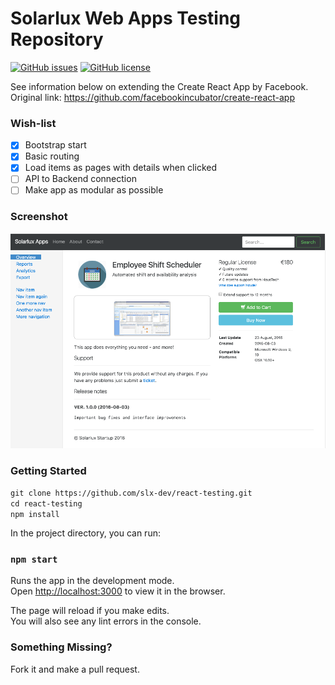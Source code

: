 Solarlux Web Apps Testing Repository
====================================

[![GitHub issues](https://img.shields.io/github/issues/slx-dev/react-testing.svg)](https://github.com/slx-dev/react-testing/issues)
[![GitHub license](https://img.shields.io/badge/license-MIT-blue.svg)](https://raw.githubusercontent.com/slx-dev/react-testing/master/LICENSE.MD)

See information below on extending the Create React App by Facebook. Original link: https://github.com/facebookincubator/create-react-app

### Wish-list

- [X] Bootstrap start
- [X] Basic routing
- [X] Load items as pages with details when clicked
- [ ] API to Backend connection
- [ ] Make app as modular as possible

### Screenshot

![Solarlux Apps](images/screenshot.png?raw=true "29 August 2016")

### Getting Started

`git clone https://github.com/slx-dev/react-testing.git`<br>
`cd react-testing`<br>
`npm install`<br>

In the project directory, you can run:

### `npm start`

Runs the app in the development mode.<br>
Open [http://localhost:3000](http://localhost:3000) to view it in the browser.

The page will reload if you make edits.<br>
You will also see any lint errors in the console.

### Something Missing?

Fork it and make a pull request.
